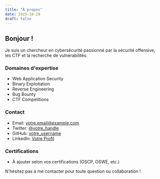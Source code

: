 ```yaml
---
title: "À propos"
date: 2025-10-29
draft: false
---
```


## Bonjour !

Je suis un chercheur en cybersécurité passionné par la sécurité offensive, les CTF et la recherche de vulnérabilités.

### Domaines d'expertise

- Web Application Security
- Binary Exploitation
- Reverse Engineering
- Bug Bounty
- CTF Competitions

### Contact

- Email: votre.email@example.com
- Twitter: [@votre_handle](https://twitter.com/votre_handle)
- GitHub: [votre_username](https://github.com/votre_username)
- LinkedIn: [Votre Profil](https://linkedin.com/in/votre_profil)

### Certifications

- À ajouter selon vos certifications (OSCP, OSWE, etc.)

N'hésitez pas à me contacter pour toute question ou collaboration !
